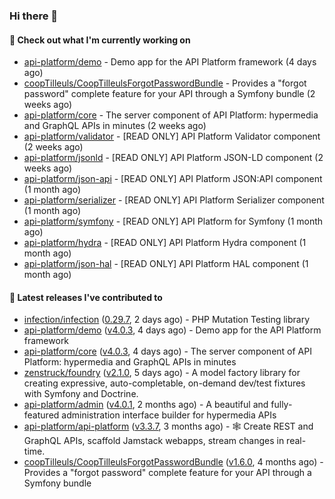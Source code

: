 ### Hi there 👋

#### 👷 Check out what I'm currently working on

- [api-platform/demo](https://github.com/api-platform/demo) - Demo app for the API Platform framework (4 days ago)
- [coopTilleuls/CoopTilleulsForgotPasswordBundle](https://github.com/coopTilleuls/CoopTilleulsForgotPasswordBundle) - Provides a &#34;forgot password&#34; complete feature for your API through a Symfony bundle (2 weeks ago)
- [api-platform/core](https://github.com/api-platform/core) - The server component of API Platform: hypermedia and GraphQL APIs in minutes (2 weeks ago)
- [api-platform/validator](https://github.com/api-platform/validator) - [READ ONLY] API Platform Validator component (2 weeks ago)
- [api-platform/jsonld](https://github.com/api-platform/jsonld) - [READ ONLY] API Platform JSON-LD component (2 weeks ago)
- [api-platform/json-api](https://github.com/api-platform/json-api) - [READ ONLY] API Platform JSON:API component (1 month ago)
- [api-platform/serializer](https://github.com/api-platform/serializer) - [READ ONLY] API Platform Serializer component (1 month ago)
- [api-platform/symfony](https://github.com/api-platform/symfony) - [READ ONLY] API Platform for Symfony (1 month ago)
- [api-platform/hydra](https://github.com/api-platform/hydra) - [READ ONLY] API Platform Hydra component (1 month ago)
- [api-platform/json-hal](https://github.com/api-platform/json-hal) - [READ ONLY] API Platform HAL component (1 month ago)

#### 🔭 Latest releases I've contributed to

- [infection/infection](https://github.com/infection/infection) ([0.29.7](https://github.com/infection/infection/releases/tag/0.29.7), 2 days ago) - PHP Mutation Testing library
- [api-platform/demo](https://github.com/api-platform/demo) ([v4.0.3](https://github.com/api-platform/demo/releases/tag/v4.0.3), 4 days ago) - Demo app for the API Platform framework
- [api-platform/core](https://github.com/api-platform/core) ([v4.0.3](https://github.com/api-platform/core/releases/tag/v4.0.3), 4 days ago) - The server component of API Platform: hypermedia and GraphQL APIs in minutes
- [zenstruck/foundry](https://github.com/zenstruck/foundry) ([v2.1.0](https://github.com/zenstruck/foundry/releases/tag/v2.1.0), 5 days ago) - A model factory library for creating expressive, auto-completable, on-demand dev/test fixtures with Symfony and Doctrine.
- [api-platform/admin](https://github.com/api-platform/admin) ([v4.0.1](https://github.com/api-platform/admin/releases/tag/v4.0.1), 2 months ago) - A beautiful and fully-featured administration interface builder for hypermedia APIs
- [api-platform/api-platform](https://github.com/api-platform/api-platform) ([v3.3.7](https://github.com/api-platform/api-platform/releases/tag/v3.3.7), 3 months ago) - 🕸️ Create REST and GraphQL APIs, scaffold Jamstack webapps, stream changes in real-time.
- [coopTilleuls/CoopTilleulsForgotPasswordBundle](https://github.com/coopTilleuls/CoopTilleulsForgotPasswordBundle) ([v1.6.0](https://github.com/coopTilleuls/CoopTilleulsForgotPasswordBundle/releases/tag/v1.6.0), 4 months ago) - Provides a &#34;forgot password&#34; complete feature for your API through a Symfony bundle

